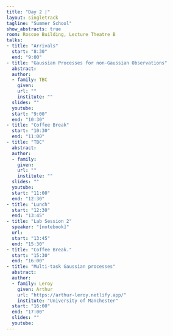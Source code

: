 ```yaml
---
title: "Day 2 |"
layout: singletrack
tagline: "Summer School"
show_abstracts: true
room: Roscoe Building, Lecture Theatre B
talks:
- title: "Arrivals"
  start: "8:30"
  end: "9:00"
- title: "Gaussian Processes for non-Gaussian Observations"
  abstract:
  author:
  - family: TBC
    given: 
    url: ""
    institute: ""
  slides: ""
  youtube: 
  start: "9:00"
  end: "10:30"
- title: "Coffee Break"
  start: "10:30"
  end: "11:00"
- title: "TBC"
  abstract:
  author:
  - family: 
    given: 
    url: ""
    institute: ""
  slides: ""
  youtube: 
  start: "11:00"
  end: "12:30"
- title: "Lunch"
  start: "12:30"
  end: "13:45"
- title: "Lab Session 2"
  speaker: "[notebook]"
  url:
  start: "13:45"
  end: "15:30"
- title: "Coffee Break."
  start: "15:30"
  end: "16:00"
- title: "Multi-task Gaussian processes"
  abstract:
  author:
  - family: Leroy
    given: Arthur
    url: "https://arthur-leroy.netlify.app/"
    institute: "University of Manchester"
  start: "16:00"
  end: "17:00"
  slides: ""
  youtube: 
---
```

